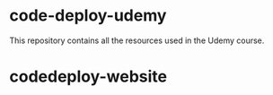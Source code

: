 # code-deploy-udemy
This repository contains all the resources used in the Udemy course.
# codedeploy-website
